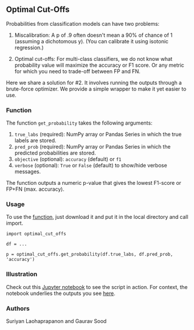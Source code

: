 ## Optimal Cut-Offs

Probabilities from classification models can have two problems: 

1. Miscalibration: A p of .9 often doesn't mean a 90% of chance of 1 (assuming a dichotomous y). (You can calibrate it using isotonic regression.)

2. Optimal cut-offs: For multi-class classifiers, we do not know what probability value will maximize the accuracy or F1 score. Or any metric for which you need to trade-off between FP and FN.

Here we share a solution for #2. It involves running the outputs through a brute-force optimizer. We provide a simple wrapper to make it yet easier to use.

### Function

The function `get_probability` takes the following arguments: 

1. `true_labs` (required): NumPy array or Pandas Series in which the true labels are stored. 
2. `pred_prob` (required): NumPy array or Pandas Series in which the predicted probabilities are stored.
3. `objective` (optional): `accuracy` (default) or `f1`
4. `verbose` (optional): `True` or `False` (default) to show/hide verbose messages.

The function outputs a numeric p-value that gives the lowest F1-score or FP+FN (max. accuracy).

### Usage

To use the [function](optimal_cut_offs.py), just download it and put it in the local directory and call import. 

```
import optimal_cut_offs

df = ...

p = optimal_cut_offs.get_probability(df.true_labs, df.pred_prob, 'accuracy')

```

### Illustration

Check out this [Jupyter notebook](comscore.ipynb) to see the script in action. 
For context, the notebook underlies the outputs you see [here](https://github.com/themains/domain_knowledge/blob/master/scripts/porn.ipynb).

### Authors

Suriyan Laohaprapanon and Gaurav Sood

